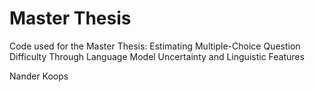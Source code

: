 # Master Thesis
Code used for the Master Thesis: Estimating Multiple-Choice Question Difficulty Through Language Model Uncertainty and Linguistic Features

Nander Koops
